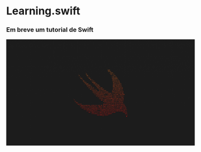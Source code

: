 # Learning.swift

### Em breve um tutorial de Swift


![Swift Background](.resources/desktop-1920x1080.png)
